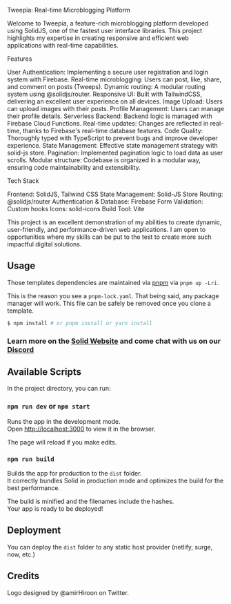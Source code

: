 Tweepia: Real-time Microblogging Platform

Welcome to Tweepia, a feature-rich microblogging platform developed using SolidJS, one of the fastest user interface libraries. This project highlights my expertise in creating responsive and efficient web applications with real-time capabilities.

Features

User Authentication: Implementing a secure user registration and login system with Firebase.
Real-time microblogging: Users can post, like, share, and comment on posts (Tweeps).
Dynamic routing: A modular routing system using @solidjs/router.
Responsive UI: Built with TailwindCSS, delivering an excellent user experience on all devices.
Image Upload: Users can upload images with their posts.
Profile Management: Users can manage their profile details.
Serverless Backend: Backend logic is managed with Firebase Cloud Functions.
Real-time updates: Changes are reflected in real-time, thanks to Firebase's real-time database features.
Code Quality: Thoroughly typed with TypeScript to prevent bugs and improve developer experience.
State Management: Effective state management strategy with solid-js store.
Pagination: Implemented pagination logic to load data as user scrolls.
Modular structure: Codebase is organized in a modular way, ensuring code maintainability and extensibility.

Tech Stack

Frontend: SolidJS, Tailwind CSS
State Management: Solid-JS Store
Routing: @solidjs/router
Authentication & Database: Firebase
Form Validation: Custom hooks
Icons: solid-icons
Build Tool: Vite

This project is an excellent demonstration of my abilities to create dynamic, user-friendly, and performance-driven web applications. I am open to opportunities where my skills can be put to the test to create more such impactful digital solutions.

## Usage

Those templates dependencies are maintained via [pnpm](https://pnpm.io) via `pnpm up -Lri`.

This is the reason you see a `pnpm-lock.yaml`. That being said, any package manager will work. This file can be safely be removed once you clone a template.

```bash
$ npm install # or pnpm install or yarn install
```

### Learn more on the [Solid Website](https://solidjs.com) and come chat with us on our [Discord](https://discord.com/invite/solidjs)

## Available Scripts

In the project directory, you can run:

### `npm run dev` or `npm start`

Runs the app in the development mode.<br>
Open [http://localhost:3000](http://localhost:3000) to view it in the browser.

The page will reload if you make edits.<br>

### `npm run build`

Builds the app for production to the `dist` folder.<br>
It correctly bundles Solid in production mode and optimizes the build for the best performance.

The build is minified and the filenames include the hashes.<br>
Your app is ready to be deployed!

## Deployment

You can deploy the `dist` folder to any static host provider (netlify, surge, now, etc.)

## Credits
Logo designed by @amirHiroon on Twitter.
